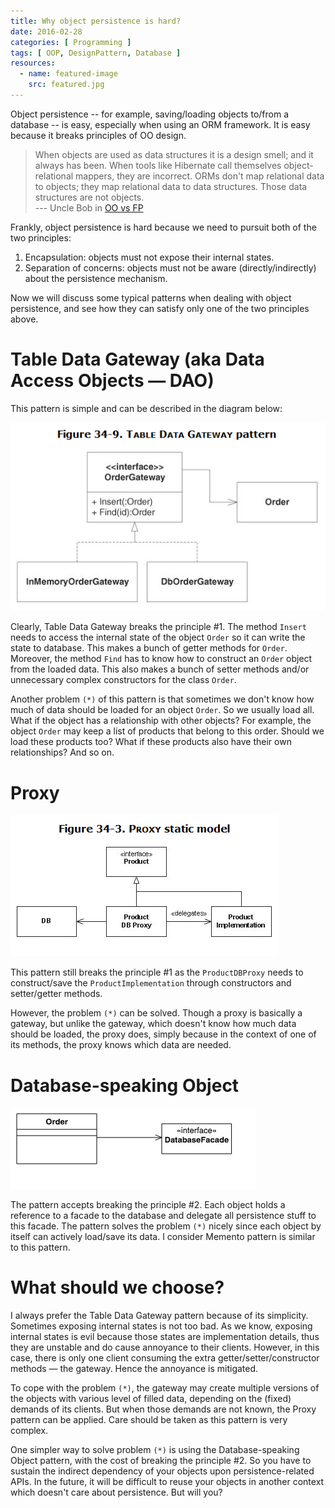 ```yaml
---
title: Why object persistence is hard?
date: 2016-02-28
categories: [ Programming ]
tags: [ OOP, DesignPattern, Database ]
resources:
  - name: featured-image
    src: featured.jpg
---
```


Object persistence -- for example, saving/loading objects to/from a database -- is easy, especially when using an ORM framework. It is easy because it breaks principles of OO design.

>When objects are used as data structures it is a design smell; and it always has been. When tools like Hibernate call themselves object-relational mappers, they are incorrect. ORMs don't map relational data to objects; they map relational data to data structures. Those data structures are not objects.  
--- Uncle Bob in [OO vs FP](http://blog.cleancoder.com/uncle-bob/2014/11/24/FPvsOO.html)

Frankly, object persistence is hard because we need to pursuit both of the two principles:

1. Encapsulation: objects must not expose their internal states.
2. Separation of concerns: objects must not be aware (directly/indirectly) about the persistence mechanism.

Now we will discuss some typical patterns when dealing with object persistence, and see how they can satisfy only one of the two principles above.

# Table Data Gateway (aka Data Access Objects — DAO)

This pattern is simple and can be described in the diagram below:

![Table Data Gateway](gateway.png "Table Data Gateway")

Clearly, Table Data Gateway breaks the principle #1. The method `Insert` needs to access the internal state of the object `Order` so it can write the state to database. This makes a bunch of getter methods for `Order`. Moreover, the method `Find` has to know how to construct an `Order` object from the loaded data. This also makes a bunch of setter methods and/or unnecessary complex constructors for the class `Order`.

Another problem `(*)` of this pattern is that sometimes we don't know how much of data should be loaded for an object `Order`. So we usually load all. What if the object has a relationship with other objects? For example, the object `Order` may keep a list of products that belong to this order. Should we load these products too? What if these products also have their own relationships? And so on.

# Proxy

![Proxy](proxy.png "Proxy")

This pattern still breaks the principle #1 as the `ProductDBProxy` needs to construct/save the `ProductImplementation` through constructors and setter/getter methods.

However, the problem `(*)` can be solved. Though a proxy is basically a gateway, but unlike the gateway, which doesn't know how much data should be loaded, the proxy does, simply because in the context of one of its methods, the proxy knows which data are needed.

# Database-speaking Object

![Database-speaking Object](db-speaking.jpg "Database-speaking Object")

The pattern accepts breaking the principle #2. Each object holds a reference to a facade to the database and delegate all persistence stuff to this facade. The pattern solves the problem `(*)` nicely since each object by itself can actively load/save its data. I consider Memento pattern is similar to this pattern.

# What should we choose?

I always prefer the Table Data Gateway pattern because of its simplicity. Sometimes exposing internal states is not too bad. As we know, exposing internal states is evil because those states are implementation details, thus they are unstable and do cause annoyance to their clients. However, in this case, there is only one client consuming the extra getter/setter/constructor methods — the gateway. Hence the annoyance is mitigated.

To cope with the problem `(*)`, the gateway may create multiple versions of the objects with various level of filled data, depending on the (fixed) demands of its clients. But when those demands are not known, the Proxy pattern can be applied. Care should be taken as this pattern is very complex.

One simpler way to solve problem `(*)` is using the Database-speaking Object pattern, with the cost of breaking the principle #2. So you have to sustain the indirect dependency of your objects upon persistence-related APIs. In the future, it will be difficult to reuse your objects in another context which doesn't care about persistence. But will you?

